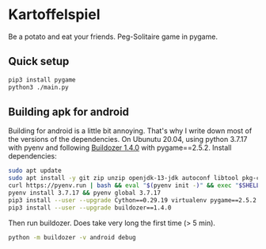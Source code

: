 # Kartoffelspiel
Be a potato and eat your friends. Peg-Solitaire game in pygame.

## Quick setup
```bash
pip3 install pygame
python3 ./main.py
```

## Building apk for android

Building for android is a little bit annoying. That's why I write down most of the versions of the dependencies. On Ubunutu 20.04, using python 3.7.17 with pyenv and following [Buildozer 1.4.0](https://buildozer.readthedocs.io/en/1.4.0/installation.html) with pygame==2.5.2. Install dependencies:
```bash
sudo apt update
sudo apt install -y git zip unzip openjdk-13-jdk autoconf libtool pkg-config zlib1g-dev libncurses5-dev libncursesw5-dev libtinfo5 cmake libffi-dev libssl-dev
curl https://pyenv.run | bash && eval "$(pyenv init -)" && exec "$SHELL"
pyenv install 3.7.17 && pyenv global 3.7.17
pip3 install --user --upgrade Cython==0.29.19 virtualenv pygame==2.5.2
pip3 install --user --upgrade buildozer==1.4.0
```

Then run buildozer. Does take very long the first time (> 5 min).

```bash
python -m buildozer -v android debug
```
